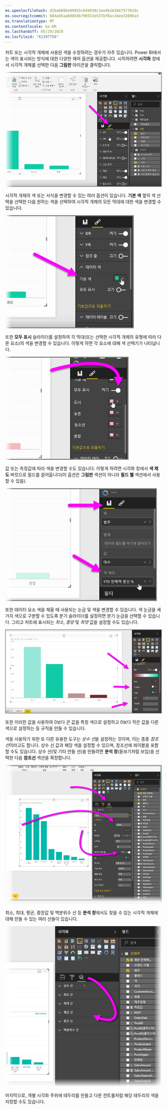 ```yaml
---
ms.openlocfilehash: d2ba689be99955c649930c1ee4b203b67577619c
ms.sourcegitcommit: 60dad5aa0d85db790553e537bf8ac34ee3289ba3
ms.translationtype: MT
ms.contentlocale: ko-KR
ms.lasthandoff: 05/29/2019
ms.locfileid: "61397756"
---
```

차트 또는 시각적 개체에 사용된 색을 수정하려는 경우가 자주 있습니다. Power BI에서는 색이 표시되는 방식에 대한 다양한 제어 옵션을 제공합니다. 시작하려면 **시각화** 창에서 시각적 개체를 선택한 다음 **그림판** 아이콘을 클릭합니다.

![](media/3-9a-modifying-colors/3-9a_1.png)

시각적 개체의 색 또는 서식을 변경할 수 있는 여러 옵션이 있습니다. **기본 색** 옆의 색 선택을 선택한 다음 원하는 색을 선택하여 시각적 개체의 모든 막대에 대한 색을 변경할 수 있습니다.

![](media/3-9a-modifying-colors/3-9a_2.png)

또한 **모두 표시** 슬라이더를 설정하여 각 막대(또는 선택한 시각적 개체의 유형에 따라 다른 요소)의 색을 변경할 수 있습니다. 이렇게 하면 각 요소에 대해 색 선택기가 나타납니다.

![](media/3-9a-modifying-colors/3-9a_3.png)

값 또는 측정값에 따라 색을 변경할 수도 있습니다. 이렇게 하려면 시각화 창에서 **색 채도** 버킷으로 필드를 끌어옵니다(이 옵션은 **그림판** 섹션이 아니라 **필드 웰** 섹션에서 사용할 수 있음).

![](media/3-9a-modifying-colors/3-9a_4.png)

또한 데이터 요소 색을 채울 때 사용되는 눈금 및 색을 변경할 수 있습니다. 색 눈금을 세 가지 색으로 구분할 수 있도록 분기 슬라이더를 설정하면 분기 눈금을 선택할 수 있습니다. 그리고 차트에 표시되는 *최소*, *중앙* 및 *최댓* 값을 설정할 수도 있습니다.

![](media/3-9a-modifying-colors/3-9a_5.png)

또한 이러한 값을 사용하여 0보다 큰 값을 특정 색으로 설정하고 0보다 작은 값을 다른 색으로 설정하는 등 규칙을 만들 수 있습니다.

색을 사용하기 위한 또 다른 유용한 도구는 *상수 선*을 설정하는 것이며, 이는 종종 *참조선*이라고도 합니다. 상수 선 값과 해당 색을 설정할 수 있으며, 참조선에 레이블을 포함할 수도 있습니다. 상수 선(및 기타 만들 선)을 만들려면 **분석 창**(돋보기처럼 보임)을 선택한 다음 **참조선** 섹션을 확장합니다.

![](media/3-9a-modifying-colors/3-9a_6.png)

최소, 최대, 평균, 중앙값 및 백분위수 선 등 **분석 창**에서도 찾을 수 있는 시각적 개체에 대해 만들 수 있는 여러 선들이 있습니다.

![](media/3-9a-modifying-colors/3-9a_7.png)

마지막으로, 개별 시각화 주위에 테두리를 만들고 다른 컨트롤처럼 해당 테두리의 색을 지정할 수도 있습니다.

